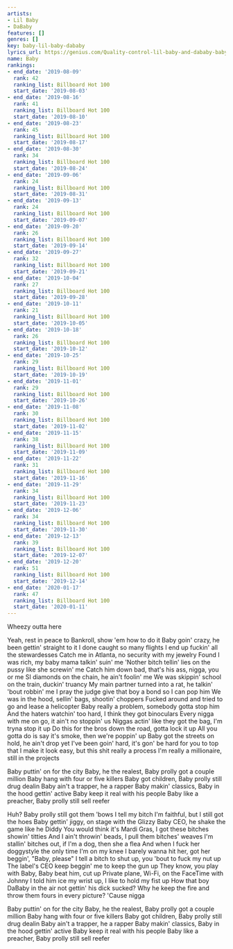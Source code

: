 ```yaml
---
artists:
- Lil Baby
- DaBaby
features: []
genres: []
key: baby-lil-baby-dababy
lyrics_url: https://genius.com/Quality-control-lil-baby-and-dababy-baby-lyrics
name: Baby
rankings:
- end_date: '2019-08-09'
  rank: 42
  ranking_list: Billboard Hot 100
  start_date: '2019-08-03'
- end_date: '2019-08-16'
  rank: 41
  ranking_list: Billboard Hot 100
  start_date: '2019-08-10'
- end_date: '2019-08-23'
  rank: 45
  ranking_list: Billboard Hot 100
  start_date: '2019-08-17'
- end_date: '2019-08-30'
  rank: 34
  ranking_list: Billboard Hot 100
  start_date: '2019-08-24'
- end_date: '2019-09-06'
  rank: 24
  ranking_list: Billboard Hot 100
  start_date: '2019-08-31'
- end_date: '2019-09-13'
  rank: 24
  ranking_list: Billboard Hot 100
  start_date: '2019-09-07'
- end_date: '2019-09-20'
  rank: 26
  ranking_list: Billboard Hot 100
  start_date: '2019-09-14'
- end_date: '2019-09-27'
  rank: 32
  ranking_list: Billboard Hot 100
  start_date: '2019-09-21'
- end_date: '2019-10-04'
  rank: 27
  ranking_list: Billboard Hot 100
  start_date: '2019-09-28'
- end_date: '2019-10-11'
  rank: 21
  ranking_list: Billboard Hot 100
  start_date: '2019-10-05'
- end_date: '2019-10-18'
  rank: 26
  ranking_list: Billboard Hot 100
  start_date: '2019-10-12'
- end_date: '2019-10-25'
  rank: 29
  ranking_list: Billboard Hot 100
  start_date: '2019-10-19'
- end_date: '2019-11-01'
  rank: 29
  ranking_list: Billboard Hot 100
  start_date: '2019-10-26'
- end_date: '2019-11-08'
  rank: 30
  ranking_list: Billboard Hot 100
  start_date: '2019-11-02'
- end_date: '2019-11-15'
  rank: 38
  ranking_list: Billboard Hot 100
  start_date: '2019-11-09'
- end_date: '2019-11-22'
  rank: 31
  ranking_list: Billboard Hot 100
  start_date: '2019-11-16'
- end_date: '2019-11-29'
  rank: 34
  ranking_list: Billboard Hot 100
  start_date: '2019-11-23'
- end_date: '2019-12-06'
  rank: 34
  ranking_list: Billboard Hot 100
  start_date: '2019-11-30'
- end_date: '2019-12-13'
  rank: 39
  ranking_list: Billboard Hot 100
  start_date: '2019-12-07'
- end_date: '2019-12-20'
  rank: 51
  ranking_list: Billboard Hot 100
  start_date: '2019-12-14'
- end_date: '2020-01-17'
  rank: 47
  ranking_list: Billboard Hot 100
  start_date: '2020-01-11'
---
```

Wheezy outta here


Yeah, rest in peace to Bankroll‚ show 'em how to do it
Baby goin' crazy‚ he been gettin' straight to it
I done caught so many flights I end up fuckin' all the stewardesses
Catch me in Atlanta‚ no security with my jewelry
Found I was rich, my baby mama talkin' suin' me
'Nother bitch tellin' lies on the pussy like she screwin' me
Catch him down bad, that's his ass‚ nigga, you or me
SI diamonds on the chain, he ain't foolin' me
We was skippin' school on the train‚ duckin' truancy
My main partner turned into a rat, he talkin' 'bout robbin' me
I pray the judge give that boy a bond so I can pop him
We was in the hood, sellin' bags, shootin' choppers
Fucked around and tried to go and lease a helicopter
Baby really a problem, somebody gotta stop him
And the haters watchin' too hard, I think they got binoculars
Every nigga with me on go, it ain't no stoppin' us
Niggas actin' like they got the bag, I'm tryna stop it up
Do this for the bros down the road, gotta lock it up
All you gotta do is say it's smoke, then we're poppin' up
Baby got the streets on hold, he ain't drop yet
I've been goin' hard, it's gon' be hard for you to top that
I make it look easy, but this shit really a process
I'm really a millionaire, still in the projects


Baby puttin' on for the city
Baby, he the realest, Baby prolly got a couple million
Baby hang with four or five killers
Baby got children, Baby prolly still drug dealin
Baby ain't a trapper, he a rapper
Baby makin' classics, Baby in the hood gettin' active
Baby keep it real with his people
Baby like a preacher, Baby prolly still sell reefer


Huh? Baby prolly still got them 'bows
I tell my bitch I'm faithful, but I still got the hoes
Baby gettin' jiggy, on stage with the Glizzy
Baby CEO, he shake the game like he Diddy
You would think it's Mardi Gras, I got these bitches showin' titties
And I ain't throwin' beads, I pull them bitches' weaves
I'm stallin' bitches out, if I'm a dog, then she a flea
And when I fuck her doggystyle the only time I'm on my knee
I barely wanna hit her, got her beggin', "Baby, please"
I tell a bitch to shut up, you 'bout to fuck my nut up
The label's CEO keep beggin' me to keep the gun up
They know, you play with Baby, Baby beat him, cut up
Private plane, Wi-Fi, on the FaceTime with Johnny
I told him ice my wrist up, I like to hold my fist up
How that boy DaBaby in the air not gettin' his dick sucked?
Why he keep the fire and throw them fours in every picture?
'Cause nigga


Baby puttin' on for the city
Baby, he the realest, Baby prolly got a couple million
Baby hang with four or five killers
Baby got children, Baby prolly still drug dealin
Baby ain't a trapper, he a rapper
Baby makin' classics, Baby in the hood gettin' active
Baby keep it real with his people
Baby like a preacher, Baby prolly still sell reefer
